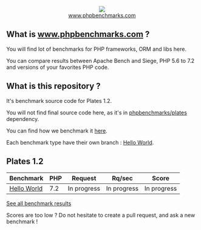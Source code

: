 <p align="center">
  <img src="http://www.phpbenchmarks.com/images/logo_github.png">
  <br>
  <a href="http://www.phpbenchmarks.com" target="_blank">www.phpbenchmarks.com</a>
</p>

## What is www.phpbenchmarks.com ?

You will find lot of benchmarks for PHP frameworks, ORM and libs here.

You can compare results between Apache Bench and Siege, PHP 5.6 to 7.2 and versions of your favorites PHP code.

## What is this repository ?

It's benchmark source code for Plates 1.2.

You will not find final source code here, as it's in [phpbenchmarks/plates](https://github.com/phpbenchmarks/plates/tree/1.2.0) dependency.

You can find how we benchmark it [here](http://www.phpbenchmarks.com/en/benchmark-protocol.html).

Each benchmark type have their own branch :
[Hello World](https://github.com/phpbenchmarks/plates-1-2/tree/helloworld).

## Plates 1.2

Benchmark | PHP | Request | Rq/sec | Score
--------- | --- | ------- | ------ | -----
[Hello World](http://www.phpbenchmarks.com/en/benchmark/apache-bench/php-7.2/plates-1.2.html#benchmark-hello-world) | 7.2 | In progress | In progress | In progress

[See all benchmark results](http://www.phpbenchmarks.com/en/benchmark/plates-1.2.html)

Scores are too low ? Do not hesitate to create a pull request, and ask a new benchmark !
